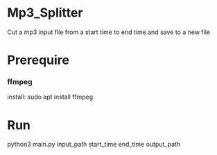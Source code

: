 # Mp3_Splitter
Cut a mp3 input file from a start time to end time and save to a new file 

# Prerequire

### ffmpeg
install: sudo apt install ffmpeg

# Run
python3 main.py input_path start_time end_time output_path
